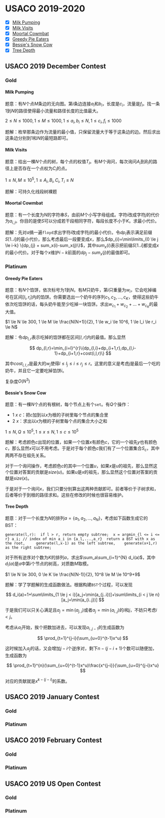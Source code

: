 # USACO 2019-2020

- [x] [Milk Pumping](http://usaco.org/index.php?page=viewproblem2&cpid=969)
- [x] [Milk Visits](http://usaco.org/index.php?page=viewproblem2&cpid=970)
- [x] [Moortal Cowmbat](http://usaco.org/index.php?page=viewproblem2&cpid=971)
- [x] [Greedy Pie Eaters](http://usaco.org/index.php?page=viewproblem2&cpid=972)
- [x] [Bessie's Snow Cow](http://usaco.org/index.php?page=viewproblem2&cpid=973)
- [x] [Tree Depth](http://usaco.org/index.php?page=viewproblem2&cpid=974)

## USACO 2019 December Contest

### Gold

#### Milk Pumping

题意：有$N$个点$M$条边的无向图。第$i$条边连接$a_i$和$b_i$，长度是$c_i$，流量是$f_i$。找一条$1$到$N$的路径使得最小流量和路径长度的比值最大。

$2 \le N \le 1000, 1 \le M \le 1000, 1 \le a_i, b_i \le N, 1 \le c_i,f_i \le 1000$

题解：枚举那条边作为流量的最小值，只保留流量大于等于这条边的边。然后求出这条边分别到$1$和$N$的最短路即可。

#### Milk Visits

题意：给出一棵$N$个点的树，每个点的权值$T_i$。有$M$个询问，每次询问$A_i$到$B_i$的路径上是否存在一个点权为$C_i$的点。

$1 \le N,M \le 10^5, 1 \le A_i, B_i, C_i, T_i \le N$

题解：可持久化线段树裸题

#### Moortal Cowmbat

题意：有一个长度为$N$的字符串$S$，由前$M$个小写字母组成。字符$i$改成字符$j$的代价为$a_{i,j}$。你目的是使$S$可以分成若干段相同字符，每段长度不小于$K$。求最小代价。

题解：先对$a$搞一遍`floyd`求出字符$i$改成字符$j$的最小代价。令$dp_{i}$表示满足前缀$S[1..i]$的最小代价，那么考虑最后一段要变成$x$，那么$dp_{i}=\min\limits_{0 \le j \le i-k} \{dp_{j} + sum_x(i)-sum_x(j)\}$，其中$sum_x(i)$表示把前缀$S[1..i]$都变成$x$的最小代价。对于每个$x$维护$i-k$前面的$dp_j-sum_x(j)$的最值即可。

### Platinum

#### Greedy Pie Eaters

题意：有$N$个馅饼，依次标号为$1$到$N$。有$M$只奶牛，第$i$只重量为$w_i$，它会吃掉编号在区间$[l_i,r_i]$内的馅饼。你需要选出一个奶牛的序列$c_1,c_2,\dots,c_K$，使得这些奶牛依次吃馅饼的话，每头奶牛能至少吃掉一块馅饼。求出$w_{c_1}+w_{c_2}+\dots+w_{c_K}$的最大值。

$1 \le N \le 300, 1 \le M \le \frac{N(N+1)}{2}, 1 \le w_i \le 10^6, 1 \le l_i \le r_i \le N$

题解：令$dp_{l,r}$表示吃掉的馅饼都在区间$[l,r]$内的最值。那么显然

$$
dp_{l,r}=\min_{i=l}^{r}\{dp_{l,i}+dp_{i+1,r},dp_{l,i-1}+dp_{i+1,r}+cost(i,l,r)\}
$$

其中$cost_{i,l,r}$是最大的$w_j$使得$l \le l_j \le i \le r_j \le r$。这里的意义是考虑$j$是最后一个吃的奶牛，并且它一定要吃掉馅饼$i$。

复杂度$O(N^3)$

#### Bessie's Snow Cow

题意：有一棵$N$个点的有根树，每个节点上有个`set`。有$Q$个操作：

- $1\ x\ c$：把$c$加到以$x$为根的子树里每个节点的集合里
- $2\ x$：求出以$x$为根的子树里每个点的集合大小之和

$1 \le N, Q \le 10^5, 1 \le x \le N, 1 \le c \le 10^5$

题解：考虑颜色$c$出现的位置，如果一个位置$x$有颜色$c$，它的一个祖先$y$也有颜色$c$，那么显然$x$可以不用考虑。于是对于每个颜色$c$我们有了一个位置集合$S_c$，其中两两不存在祖先关系。

对于一个询问操作，考虑颜色$c$的其中一个位置$u$，如果$x$是$u$的祖先，那么显然这个位置对答案的贡献是$size(u)$。如果$u$是$x$的祖先，那么显然这个位置对答案的贡献是$size(x)$。

于是对于一个询问$x$，我们只要分别算出这两种贡献即可。前者等价于子树求和，后者等价于到根的路径求和。这些在修改的时候也很容易维护。

#### Tree Depth

题意：对于一个长度为$N$的排列$a=\{a_1,a_2,\dots,a_N\}$，考虑如下函数生成它的BST：

```
generate(l,r):  if l > r, return empty subtree;  x = argmin_{l <= i <= r} a_i; // index of min a_i in {a_l,...,a_r}  return a BST with x as the root,     generate(l,x-1) as the left subtree,    generate(x+1,r) as the right subtree;
```

对于所有逆序对个数为$K$的排列$a$，求出$\sum_a\sum_{i=1}^{N} d_i(a)$，其中$d_i(a)$是$a$中第$i$个节点的树高，对质数$M$取模。

$1 \le N \le 300, 0 \le K \le \frac{N(N-1)}{2}, 10^8 \le M \le 10^9+9$

题解：学了学题解的生成函数做法。根据构建`BST`个过程，可以发现

$$
d_i(a)=1+\sum\limits_{1 \le j < i}[a_j=\min(a_{j..i})]+\sum\limits_{i < j \le n}[a_j=\min(a_{i..j})]
$$

于是我们可以只关心满足且$a_j=\min(a_{j..i})$或者$a_j=\min(a_{i..j})$的$i$和$j$，不妨只考虑$i < j$。

考虑从$a_i$开始，挨个把数加进去，可以发现$a_{i..j-1}$的生成函数为

$$
\prod_{t=1}^{j-i}(\sum_{u=0}^{t-1}x^u)
$$

这时候加入$a_j$的话，又会增加$j-i$个逆序对，剩下$n-(j-i+1)$个数可以随便加，生成函数为

$$
\prod_{t=1}^{n}(\sum_{u=0}^{t-1}x^u)\frac{x^{j-i}}{\sum_{u=0}^{j-i}x^u}
$$

对应的贡献就是$x^{k-(j-i)}$的系数。

## USACO 2019 January Contest

### Gold

### Platinum

## USACO 2019 February Contest

### Gold

### Platinum

## USACO 2019 US Open Contest

### Gold

### Platinum
